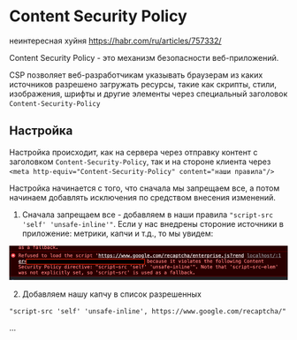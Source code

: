 # Content Security Policy

неинтересная хуйня
https://habr.com/ru/articles/757332/

Content Security Policy - это механизм безопасности веб-приложений.

CSP позволяет веб-разработчикам указывать браузерам из каких источников разрешено загружать ресурсы, такие как скрипты, стили, изображения, шрифты и другие элементы через специальный заголовок `Content-Security-Policy`

## Настройка

Настройка происходит, как на сервера через отправку контент с заголовком `Content-Security-Policy`, так и на стороне клиента через `<meta http-equiv="Content-Security-Policy" content="наши правила"/>`

Настройка начинается с того, что сначала мы запрещаем все, а потом начинаем добавлять исключения по средством внесения изменений.

1. Сначала запрещаем все - добавляем в наши правила `"script-src 'self' 'unsafe-inline'"`. 
Если у нас внедрены стороние источники в приложение: метрики, капчи и т.д., то мы увидем:

![img.png](_images/img.png)

2. Добавляем нашу капчу в список разрешенных 
```
"script-src 'self' 'unsafe-inline', https://www.google.com/recaptcha/"
```


...